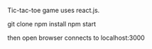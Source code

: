 Tic-tac-toe game uses react.js.

git clone
npm install
npm start 

then open browser connects to localhost:3000
